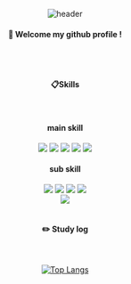 <div align="center"> 

![header](https://capsule-render.vercel.app/api?type=cylinder&color=000000&height=150&section=header&text=Hyeok218&fontColor=ffffff&fontSize=70&animation=fadeIn&fontAlignY=55&desc=%20&descAlignY=62&descAlign=62)
  
####  :wave: Welcome my github profile !

  
 <br/>
 <br/>
  
####  :clipboard:Skills
  
 <br/>
 
#### main skill 

<img src="https://img.shields.io/badge/Unity-007396?style=for-the-badge&logo=Unity&logoColor=white">
<img src="https://img.shields.io/badge/C%23-6DB33F?style=for-the-badge&logo=Csharp&logoColor=white">
<img src="https://img.shields.io/badge/C++-E34F26?style=for-the-badge&logo=C%2B%2B&logoColor=white">
<img src="https://img.shields.io/badge/unrealengine-007ACC?style=for-the-badge&logo=Unreal Engine&logoColor=white">
<img src="https://img.shields.io/badge/github-181717?style=for-the-badge&logo=github&logoColor=white">

#### sub skill

<img src="https://img.shields.io/badge/html5-E34F26?style=for-the-badge&logo=html5&logoColor=white"> 
<img src="https://img.shields.io/badge/css-1572B6?style=for-the-badge&logo=css3&logoColor=white"> 
<img src="https://img.shields.io/badge/C-F80000?style=for-the-badge&logo=C&logoColor=white"> 
<img src="https://img.shields.io/badge/Java-1572B6?style=for-the-badge&logo=java&logoColor=white"> <br>
<img src="https://img.shields.io/badge/Python-4479A1?style=for-the-badge&logo=Python&logoColor=white">


 
   <br/>
   <br/>
 
#### :pencil2: Study log
 
  <br/>
  
[![Top Langs](https://github-readme-stats.vercel.app/api/top-langs/?username=hyeok218&layout=compact)](https://github.com/anuraghazra/github-readme-stats)
  
<!-- [![Solved.ac Profile](http://mazassumnida.wtf/api/v2/generate_badge?boj=janggur2)](https://solved.ac/janggur2/)-->

<!-- ! 
[Anurag's GitHub stats](https://github-readme-stats.vercel.app/api?username=hyeok218&show_icons=true&theme=radical)-->
</div>
